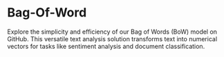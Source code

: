 # Bag-Of-Word
Explore the simplicity and efficiency of our Bag of Words (BoW) model on GitHub. This versatile text analysis solution transforms text into numerical vectors for tasks like sentiment analysis and document classification.
